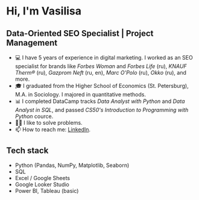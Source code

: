 # Hi, I'm Vasilisa

## Data-Oriented SEO Specialist | Project Management

* 💻 I have 5 years of experience in digital marketing. I worked as an SEO specialist for brands like _Forbes Woman_ and _Forbes Life_ (ru), _KNAUF Therm®_ (ru), _Gazprom Neft_ (ru, en), _Marc O'Polo_ (ru), _Okko_ (ru), and more. 
* 🎓 I graduated from the Higher School of Economics (St. Petersburg), M.A. in Sociology. I majored in quantitative methods.
* 📊 I completed DataCamp tracks _Data Analyst with Python_ and _Data Analyst in SQL_, and passed _CS50's Introduction to Programming with Python_ cource.
* 🫶🏻 I like to solve problems.
* 📫 How to reach me: [LinkedIn](https://www.linkedin.com/in/vasilisa-chebotareva/).

## Tech stack

* Python (Pandas, NumPy, Matplotlib, Seaborn)
* SQL
* Excel / Google Sheets
* Google Looker Studio
* Power BI, Tableau (basic)
<!--
**vasilisa-che/vasilisa-che** is a ✨ _special_ ✨ repository because its `README.md` (this file) appears on your GitHub profile.

Here are some ideas to get you started:
📈👨‍💻
- 🔭 I’m currently working on ...
- 🌱 I’m currently learning ...
- 👯 I’m looking to collaborate on ...
- 🤔 I’m looking for help with ...
- 💬 Ask me about ...
- 📫 How to reach me: ...
- 😄 Pronouns: ...
- ⚡ Fun fact: ...
-->
